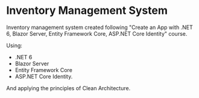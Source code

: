 # Inventory Management System
Inventory management system created following "Create an App with .NET 6, Blazor Server, Entity Framework Core, ASP.NET Core Identity" course.

Using:
- .NET 6
- Blazor Server
- Entity Framework Core
- ASP.NET Core Identity.

And applying the principles of Clean Architecture.
